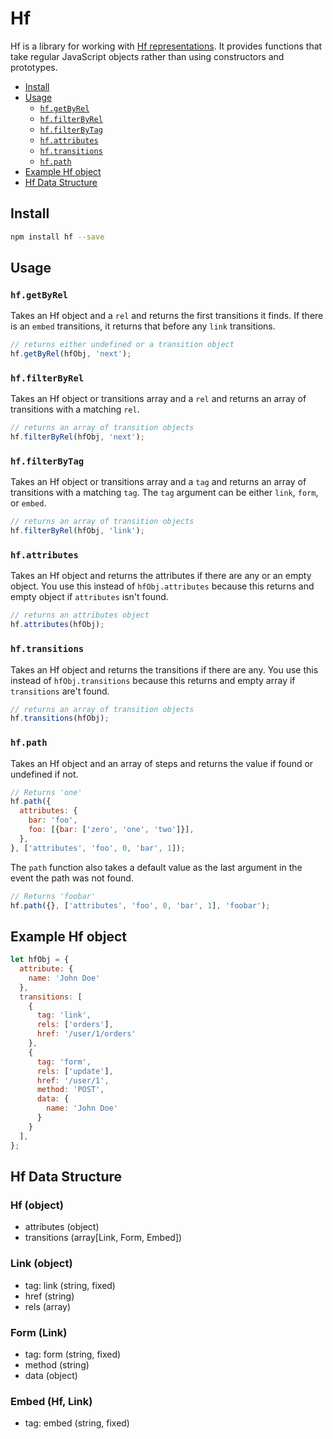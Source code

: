 # Hf

Hf is a library for working with [Hf representations](#hf-data-structure). It provides functions that take regular JavaScript objects rather than using constructors and prototypes.

- [Install](#install)
- [Usage](#usage)
  - [`hf.getByRel`](#hfgetbyrel)
  - [`hf.filterByRel`](#hffilterbyrel)
  - [`hf.filterByTag`](#hffilterbytag)
  - [`hf.attributes`](#hfattributes)
  - [`hf.transitions`](#hftransitions)
  - [`hf.path`](#hfpath)
- [Example Hf object](#example-hf-object)
- [Hf Data Structure](#hf-data-structure)

## Install

```sh
npm install hf --save
```

## Usage

### `hf.getByRel`

Takes an Hf object and a `rel` and returns the first transitions it finds. If there is an `embed` transitions, it returns that before any `link` transitions.

```js
// returns either undefined or a transition object
hf.getByRel(hfObj, 'next');
```

### `hf.filterByRel`

Takes an Hf object or transitions array and a `rel` and returns an array of transitions with a matching `rel`.

```js
// returns an array of transition objects
hf.filterByRel(hfObj, 'next');
```

### `hf.filterByTag`

Takes an Hf object or transitions array and a `tag` and returns an array of transitions with a matching `tag`. The `tag` argument can be either `link`, `form`, or `embed`.

```js
// returns an array of transition objects
hf.filterByRel(hfObj, 'link');
```

### `hf.attributes`

Takes an Hf object and returns the attributes if there are any or an empty object. You use this instead of `hfObj.attributes` because this returns and empty object if `attributes` isn't found.

```js
// returns an attributes object
hf.attributes(hfObj);
```

### `hf.transitions`

Takes an Hf object and returns the transitions if there are any. You use this instead of `hfObj.transitions` because this returns and empty array if `transitions` are't found.

```js
// returns an array of transition objects
hf.transitions(hfObj);
```

### `hf.path`

Takes an Hf object and an array of steps and returns the value if found or undefined if not.

```js
// Returns 'one'
hf.path({
  attributes: {
    bar: 'foo',
    foo: [{bar: ['zero', 'one', 'two']}],
  },
}, ['attributes', 'foo', 0, 'bar', 1]);
```

The `path` function also takes a default value as the last argument in the event the path was not found.

```js
// Returns 'foobar'
hf.path({}, ['attributes', 'foo', 0, 'bar', 1], 'foobar');
```

## Example Hf object

```js
let hfObj = {
  attribute: {
    name: 'John Doe'
  },
  transitions: [
    {
      tag: 'link',
      rels: ['orders'],
      href: '/user/1/orders'
    },
    {
      tag: 'form',
      rels: ['update'],
      href: '/user/1',
      method: 'POST',
      data: {
        name: 'John Doe'
      }
    }
  ],
};
```

## Hf Data Structure

### Hf (object)

- attributes (object)
- transitions (array[Link, Form, Embed])

### Link (object)

- tag: link (string, fixed)
- href (string)
- rels (array)

### Form (Link)

- tag: form (string, fixed)
- method (string)
- data (object)

### Embed (Hf, Link)

- tag: embed (string, fixed)
